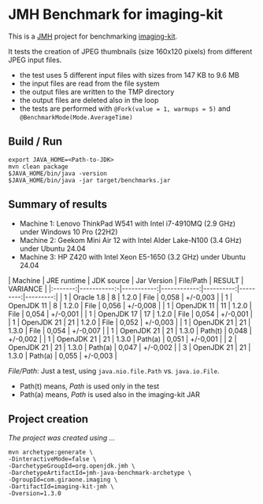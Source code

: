 # JMH Benchmark for imaging-kit

This is a [JMH](https://github.com/openjdk/jmh) project for benchmarking [imaging-kit](https://github.com/giraone/imaging-kit).

It tests the creation of JPEG thumbnails (size 160x120 pixels) from different JPEG input files.

- the test uses 5 different input files with sizes from 147 KB to 9.6 MB
- the input files are read from the file system
- the output files are written to the TMP directory
- the output files are deleted also in the loop
- the tests are performed with `@Fork(value = 1, warmups = 5)` and `@BenchmarkMode(Mode.AverageTime)`

## Build / Run

```shell
export JAVA_HOME=<Path-to-JDK>
mvn clean package
$JAVA_HOME/bin/java -version
$JAVA_HOME/bin/java -jar target/benchmarks.jar
```

## Summary of results

- Machine 1: Lenovo ThinkPad W541 with Intel i7-4910MQ (2.9 GHz) under Windows 10 Pro (22H2)
- Machine 2: Geekom Mini Air 12 with Intel Alder Lake-N100 (3.4 GHz) under Ubuntu 24.04
- Machine 3: HP Z420 with Intel Xeon E5-1650 (3.2 GHz) under Ubuntu 24.04

| Machine | JRE runtime | JDK source | Jar Version | File/Path | RESULT   | VARIANCE |
|:-------:|-----------:-|-----------:|------------:|----------:|---------:|---------:|
|    1    | Oracle 1.8  |          8 |       1.2.0 |   File    |    0,058 | +/-0,003 |
|    1    | OpenJDK 11  |          8 |       1.2.0 |   File    |    0,056 | +/-0,008 |
|    1    | OpenJDK 11  |         11 |       1.2.0 |   File    |    0,054 | +/-0,001 |
|    1    | OpenJDK 17  |         17 |       1.2.0 |   File    |    0,054 | +/-0,001 |
|    1    | OpenJDK 21  |         21 |       1.2.0 |   File    |    0,052 | +/-0,003 |
|    1    | OpenJDK 21  |         21 |       1.3.0 |   File    |    0,054 | +/-0,007 |
|    1    | OpenJDK 21  |         21 |       1.3.0 |   Path(t) |    0,048 | +/-0,002 |
|    1    | OpenJDK 21  |         21 |       1.3.0 |   Path(a) |    0,051 | +/-0,001 |
|    2    | OpenJDK 21  |         21 |       1.3.0 |   Path(a) |    0,047 | +/-0,002 |
|    3    | OpenJDK 21  |         21 |       1.3.0 |   Path(a) |    0,055 | +/-0,003 |

*File/Path*: Just a test, using `java.nio.file.Path` vs. `java.io.File`.
- Path(t) means, *Path* is used only in the test
- Path(a) means, *Path* is used also in the imaging-kit JAR

## Project creation

*The project was created using ...*

```shell
mvn archetype:generate \
-DinteractiveMode=false \
-DarchetypeGroupId=org.openjdk.jmh \
-DarchetypeArtifactId=jmh-java-benchmark-archetype \
-DgroupId=com.giraone.imaging \
-DartifactId=imaging-kit-jmh \
-Dversion=1.3.0
```
